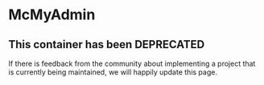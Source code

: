 # McMyAdmin

## This container has been DEPRECATED

If there is feedback from the community about implementing a project that is currently being maintained, we will happily update this page.
